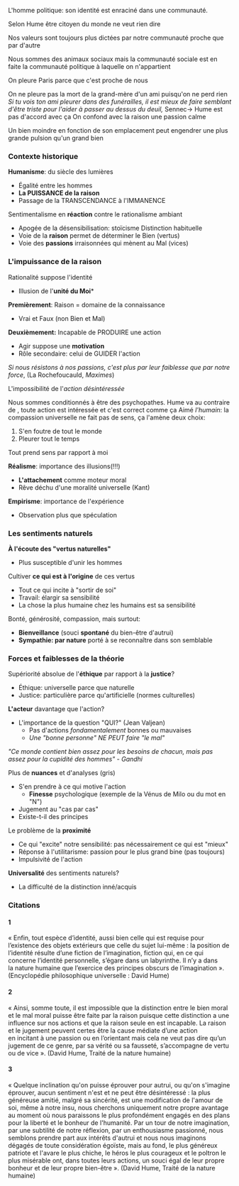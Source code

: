 
L'homme politique: son identité est enraciné dans une communauté. 

Selon Hume être citoyen du monde ne veut rien dire

Nos valeurs sont toujours plus dictées par notre communauté proche que par d'autre

Nous sommes des animaux sociaux mais la communauté sociale est en faite la communauté politique à laquelle on n'appartient

On pleure Paris parce que c'est proche de nous

On ne pleure pas la mort de la grand-mère d'un ami puisqu'on ne perd rien
	*Si tu vois ton ami pleurer dans des funérailles, il est mieux de faire semblant d'être triste pour l'aider à passer au dessus du deuil,* Sennec-> Hume est pas d'accord avec ça
On confond avec la raison une passion calme

Un bien moindre en fonction de son emplacement peut engendrer une plus grande pulsion qu'un grand bien

### Contexte historique
**Humanisme**: du siècle des lumières
* Égalité entre les hommes
* **La PUISSANCE de la raison**
* Passage de la TRANSCENDANCE à l'IMMANENCE

Sentimentalisme en **réaction** contre le rationalisme ambiant
* Apogée de la désensibilisation: stoïcisme
Distinction habituelle
* Voie de la **raison** permet de déterminer le Bien (vertus)
* Voie des **passions** irraisonnées qui mènent au Mal (vices)
### L'impuissance de la raison
Rationalité suppose l'identité
* Illusion de l'**unité du Moi***
[](Cours%205%20Éthique%20sentimentaliste#Citations#Citations#1|Citation%201)

**Premièrement**: Raison = domaine de la connaissance
* Vrai et Faux (non Bien et Mal)

**Deuxièmement:** Incapable de PRODUIRE une action
* Agir suppose une **motivation**
[](Cours%205%20Éthique%20sentimentaliste#Citations#Citations#2|Citation%202)
* Rôle secondaire: celui de GUIDER l'action

*Si nous résistons à nos passions, c'est plus par leur faiblesse que par notre force*, (La Rochefoucauld, *Maximes*)

L'impossibilité de l'*action désintéressée*
[](Cours%205%20Éthique%20sentimentaliste#Citations#Citations#3|Citation%203)

Nous sommes conditionnés à être des psychopathes.
Hume va au contraire de [](Cours%202%20Kant.md#La%20bonté%20de%20la%20volonté|Kant), toute action est intéressée et c'est correct comme ça
Aimé *l'humain*: la compassion universelle ne fait pas de sens, ça l'amène deux choix:
1. S'en foutre de tout le monde
2. Pleurer tout le temps

Tout prend sens par rapport à moi

**Réalisme**: importance des illusions(!!!)
* **L'attachement** comme moteur moral
* Rêve déchu d'une moralité universelle (Kant)

**Empirisme**: importance de l'expérience
* Observation plus que spéculation

### Les sentiments naturels
**À l'écoute des "vertus naturelles"**
* Plus susceptible d'unir les hommes

Cultiver **ce qui est à l'origine** de ces vertus
* Tout ce qui incite à "sortir de soi"
* Travail: élargir sa sensibilité
* La chose la plus humaine chez les humains est sa sensibilité

Bonté, générosité, compassion, mais surtout:
* **Bienveillance** (souci **spontané** du bien-être d'autrui)
* **Sympathie: par nature** porté à se reconnaître dans son semblable
### Forces et faiblesses de la théorie
Supériorité absolue de l'**éthique** par rapport à la **justice**?
* Éthique: universelle parce que naturelle
* Justice: particulière parce qu'artificielle (normes culturelles)

**L'acteur** davantage que l'action?
* L'importance de la question "QUI?" (Jean Valjean)
	* Pas d'actions *fondamentalement* bonnes ou mauvaises
	* *Une "bonne personne" NE PEUT faire "le mal"*

*"Ce monde contient bien assez pour les besoins de chacun, mais pas assez pour la cupidité des hommes" - Gandhi*

Plus de **nuances** et d'analyses (gris)
* S'en prendre à ce qui motive l'action
	* **Finesse** psychologique (exemple de la Vénus de Milo ou du mot en "N")
* Jugement au "cas par cas"
* Existe-t-il des principes

Le problème de la **proximité**
* Ce qui "excite" notre sensibilité: pas nécessairement ce qui est "mieux"
* Réponse à l'utilitarisme: passion pour le plus grand bine (pas toujours)
* Impulsivité de l'action

**Universalité** des sentiments naturels?
* La difficulté de la distinction inné/acquis

### Citations
#### 1
« Enfin, tout espèce d’identité, aussi bien celle qui est requise pour l’existence des objets extérieurs que celle du sujet lui-même : la position de l’identité résulte d’une fiction de l’imagination, fiction qui, en ce qui concerne l’identité personnelle, s’égare dans un labyrinthe. Il n’y a dans la nature humaine que l’exercice des principes obscurs de l’imagination ». (Encyclopédie philosophique universelle : David Hume)
#### 2
« Ainsi, somme toute, il est impossible que la distinction entre le bien moral et le mal moral puisse être faite par la raison puisque cette distinction a une influence sur nos actions et que la raison seule en est incapable. La raison et le jugement peuvent certes être la cause médiate d’une action en incitant à une passion ou en l’orientant mais cela ne veut pas dire qu’un jugement de ce genre, par sa vérité ou sa fausseté, s’accompagne de vertu ou de vice ». (David Hume, Traité de la nature humaine)
#### 3
« Quelque inclination qu'on puisse éprouver pour autrui, ou qu'on s'imagine éprouver, aucun sentiment n'est et ne peut être désintéressé : la plus généreuse amitié, malgré sa sincérité, est une modification de l'amour de soi, même à notre insu, nous cherchons uniquement notre propre avantage au moment où nous paraissons le plus profondément engagés en des plans pour la liberté et le bonheur de l'humanité. Par un tour de notre imagination, par une subtilité de notre réflexion, par un enthousiasme passionné, nous semblons prendre part aux intérêts d'autrui et nous nous imaginons dégagés de toute considération égoïste, mais au fond, le plus généreux patriote et l'avare le plus chiche, le héros le plus courageux et le poltron le plus misérable ont, dans toutes leurs actions, un souci égal de leur propre bonheur et de leur propre bien-être ». (David Hume, Traité de la nature humaine)